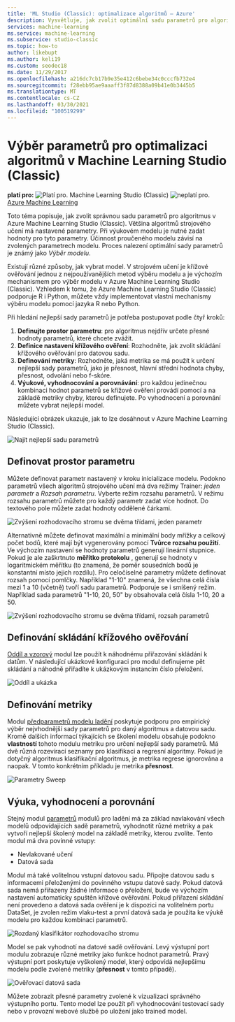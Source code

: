 ```yaml
---
title: 'ML Studio (Classic): optimalizace algoritmů – Azure'
description: Vysvětluje, jak zvolit optimální sadu parametrů pro algoritmus v Azure Machine Learning Studio (Classic).
services: machine-learning
ms.service: machine-learning
ms.subservice: studio-classic
ms.topic: how-to
author: likebupt
ms.author: keli19
ms.custom: seodec18
ms.date: 11/29/2017
ms.openlocfilehash: a216dc7cb17b9e35e412c6bebe34c0cccfb732e4
ms.sourcegitcommit: f28ebb95ae9aaaff3f87d8388a09b41e0b3445b5
ms.translationtype: MT
ms.contentlocale: cs-CZ
ms.lasthandoff: 03/30/2021
ms.locfileid: "100519299"
---
```

# <a name="choose-parameters-to-optimize-your-algorithms-in-machine-learning-studio-classic"></a>Výběr parametrů pro optimalizaci algoritmů v Machine Learning Studio (Classic)

**platí pro:** ![ Platí pro. ](../../../includes/media/aml-applies-to-skus/yes.png) Machine Learning Studio (Classic) ![ neplatí pro.](../../../includes/media/aml-applies-to-skus/no.png)[ Azure Machine Learning](../overview-what-is-machine-learning-studio.md#ml-studio-classic-vs-azure-machine-learning-studio)  

Toto téma popisuje, jak zvolit správnou sadu parametrů pro algoritmus v Azure Machine Learning Studio (Classic). Většina algoritmů strojového učení má nastavené parametry. Při výukovém modelu je nutné zadat hodnoty pro tyto parametry. Účinnost proučeného modelu závisí na zvolených parametrech modelu. Proces nalezení optimální sady parametrů je známý jako *Výběr modelu*.



Existují různé způsoby, jak vybrat model. V strojovém učení je křížové ověřování jednou z nejpoužívanějších metod výběru modelu a je výchozím mechanismem pro výběr modelu v Azure Machine Learning Studio (Classic). Vzhledem k tomu, že Azure Machine Learning Studio (Classic) podporuje R i Python, můžete vždy implementovat vlastní mechanismy výběru modelu pomocí jazyka R nebo Python.

Při hledání nejlepší sady parametrů je potřeba postupovat podle čtyř kroků:

1. **Definujte prostor parametru**: pro algoritmus nejdřív určete přesné hodnoty parametrů, které chcete zvážit.
2. **Definice nastavení křížového ověření**: Rozhodněte, jak zvolit skládání křížového ověřování pro datovou sadu.
3. **Definování metriky**: Rozhodněte, jaká metrika se má použít k určení nejlepší sady parametrů, jako je přesnost, hlavní střední hodnota chyby, přesnost, odvolání nebo f-skóre.
4. **Výukové, vyhodnocování a porovnávání**: pro každou jedinečnou kombinaci hodnot parametrů se křížové ověření provádí pomocí a na základě metriky chyby, kterou definujete. Po vyhodnocení a porovnání můžete vybrat nejlepší model.

Následující obrázek ukazuje, jak to lze dosáhnout v Azure Machine Learning Studio (Classic).

![Najít nejlepší sadu parametrů](./media/algorithm-parameters-optimize/fig1.png)

## <a name="define-the-parameter-space"></a>Definovat prostor parametru
Můžete definovat parametr nastavený v kroku inicializace modelu. Podokno parametrů všech algoritmů strojového učení má dva režimy Trainer: *jeden parametr* a *Rozsah parametru*. Vyberte režim rozsahu parametrů. V režimu rozsahu parametrů můžete pro každý parametr zadat více hodnot. Do textového pole můžete zadat hodnoty oddělené čárkami.

![Zvýšení rozhodovacího stromu se dvěma třídami, jeden parametr](./media/algorithm-parameters-optimize/fig2.png)

 Alternativně můžete definovat maximální a minimální body mřížky a celkový počet bodů, které mají být vygenerovány pomocí **Tvůrce rozsahu použití**. Ve výchozím nastavení se hodnoty parametrů generují lineární stupnice. Pokud je ale zaškrtnuto **měřítko protokolu** , generují se hodnoty v logaritmickém měřítku (to znamená, že poměr sousedních bodů je konstantní místo jejich rozdílu). Pro celočíselné parametry můžete definovat rozsah pomocí pomlčky. Například "1-10" znamená, že všechna celá čísla mezi 1 a 10 (včetně) tvoří sadu parametrů. Podporuje se i smíšený režim. Například sada parametrů "1-10, 20, 50" by obsahovala celá čísla 1-10, 20 a 50.

![Zvýšení rozhodovacího stromu se dvěma třídami, rozsah parametrů](./media/algorithm-parameters-optimize/fig3.png)

## <a name="define-cross-validation-folds"></a>Definování skládání křížového ověřování
[Oddíl a vzorový][partition-and-sample] modul lze použít k náhodnému přiřazování skládání k datům. V následující ukázkové konfiguraci pro modul definujeme pět skládání a náhodně přiřadíte k ukázkovým instancím číslo přeložení.

![Oddíl a ukázka](./media/algorithm-parameters-optimize/fig4.png)

## <a name="define-the-metric"></a>Definování metriky
Modul [předparametrů modelu ladění][tune-model-hyperparameters] poskytuje podporu pro empirický výběr nejvhodnější sady parametrů pro daný algoritmus a datovou sadu. Kromě dalších informací týkajících se školení modelu obsahuje podokno **vlastností** tohoto modulu metriku pro určení nejlepší sady parametrů. Má dvě různá rozevírací seznamy pro klasifikaci a regresní algoritmy. Pokud je dotyčný algoritmus klasifikační algoritmus, je metrika regrese ignorována a naopak. V tomto konkrétním příkladu je metrika **přesnost**.   

![Parametry Sweep](./media/algorithm-parameters-optimize/fig5.png)

## <a name="train-evaluate-and-compare"></a>Výuka, vyhodnocení a porovnání
Stejný modul [parametrů][tune-model-hyperparameters] modulů pro ladění má za základ navlakování všech modelů odpovídajících sadě parametrů, vyhodnotit různé metriky a pak vytvoří nejlepší školený model na základě metriky, kterou zvolíte. Tento modul má dva povinné vstupy:

* Nevlakované učení
* Datová sada

Modul má také volitelnou vstupní datovou sadu. Připojte datovou sadu s informacemi přeloženými do povinného vstupu datové sady. Pokud datová sada nemá přiřazeny žádné informace o přeložení, bude ve výchozím nastavení automaticky spuštěn křížové ověřování. Pokud přiřazení skládání není provedeno a datová sada ověření je k dispozici na volitelném portu DataSet, je zvolen režim vlaku-test a první datová sada je použita ke výukě modelu pro každou kombinaci parametrů.

![Rozdaný klasifikátor rozhodovacího stromu](./media/algorithm-parameters-optimize/fig6a.png)

Model se pak vyhodnotí na datové sadě ověřování. Levý výstupní port modulu zobrazuje různé metriky jako funkce hodnot parametrů. Pravý výstupní port poskytuje vyškolený model, který odpovídá nejlepšímu modelu podle zvolené metriky (**přesnost** v tomto případě).  

![Ověřovací datová sada](./media/algorithm-parameters-optimize/fig6b.png)

Můžete zobrazit přesné parametry zvolené k vizualizaci správného výstupního portu. Tento model lze použít při vyhodnocování testovací sady nebo v provozní webové službě po uložení jako trained model.

<!-- Module References -->
[partition-and-sample]: /azure/machine-learning/studio-module-reference/partition-and-sample
[tune-model-hyperparameters]: /azure/machine-learning/studio-module-reference/tune-model-hyperparameters